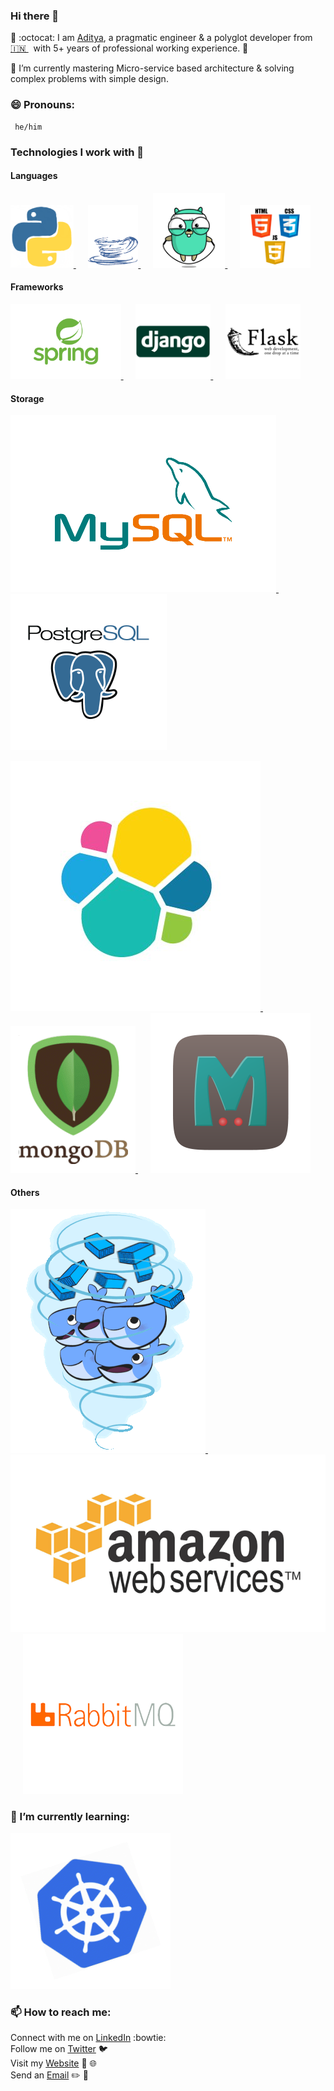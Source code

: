 ### Hi there 👋

<!--
**AdityaMisra/AdityaMisra** is a ✨ _special_ ✨ repository because its `README.md` (this file) appears on your GitHub profile.
-->

🔭 :octocat: I am [Aditya](http://adityamisra.com/), a pragmatic engineer & a polyglot developer from [🇮🇳 ](https://en.wikipedia.org/wiki/India)&nbsp; with 5+ years of professional working experience. 🚀

🌱 I’m currently mastering Micro-service based architecture & solving complex problems with simple design.

### 😄 Pronouns: 
     he/him

### Technologies I work with :information_desk_person:

#### Languages

<p>
   <a href="https://www.python.org/">
     <img src="assets/python.gif" height="100">
   </a>&nbsp;&nbsp;&nbsp;&nbsp;
   <a href="https://www.java.com/en/">
     <img src="assets/java.gif" height="100">
   </a>&nbsp;&nbsp;&nbsp;&nbsp;
   <a href="https://golang.org/">
     <img src="assets/golang.gif" height="120">
   </a>&nbsp;&nbsp;&nbsp;&nbsp;
   <a href="https://www.w3.org/wiki/The_web_standards_model_-_HTML_CSS_and_JavaScript">
     <img src="assets/html-css-js.png" height="100">
   </a>
</p>
  
#### Frameworks
  
<p>
    <a href="https://spring.io/projects/spring-boot">
        <img src="assets/spring-boot.png" height="120">
    </a> &nbsp;&nbsp;&nbsp;&nbsp;
    <a href="https://www.djangoproject.com/">
        <img src="assets/django.png" height="120">
    </a> &nbsp;&nbsp;&nbsp;&nbsp;
    <a href="https://flask.palletsprojects.com/en/1.1.x/">
        <img src="assets/flask.png" height="120">
    </a>
</p>
  
#### Storage
  
<p>
    <a href="https://www.mysql.com/" target="_blank" >
        <img src="assets/mysql.gif"/>
    </a> &nbsp;&nbsp;&nbsp;&nbsp;
    <a href="https://www.postgresql.org/" target="_blank" >
        <img src="assets/postgresql.gif" />
    </a>
</p>
  
<p>
    <a href="https://www.elastic.co/" target="_blank" >
        <img src="assets/elasticsearch.jpg"/>
    </a> &nbsp;&nbsp;&nbsp;&nbsp;
    <a href="https://www.mongodb.com/" target="_blank" >
        <img src="assets/mongo.gif" />
    </a> &nbsp;&nbsp;&nbsp;&nbsp;
    <a href="https://memcached.org/" target="_blank" >
        <img src="assets/memcached.png"/>
    </a>
</p>

#### Others

<p float="left">
    <a href="https://www.docker.com/" target="_blank" >
        <img src="assets/docker.gif"/> 
    </a> &nbsp;&nbsp;&nbsp;&nbsp;
    <a href="https://aws.amazon.com/" target="_blank" >
        <img src="assets/aws.gif" />
    </a> &nbsp;&nbsp;&nbsp;&nbsp;
    <a href="https://www.rabbitmq.com/" target="_blank" >
        <img src="assets/rabbitmq.png" />
    </a>
</p>

### 🌱 I’m currently learning:
<a href="https://kubernetes.io/" target="_blank" >
    <img src="assets/k8s.gif" />
</a>

### 📫 How to reach me:
  Connect with me on [LinkedIn](https://www.linkedin.com/in/aditya-misra-40246428/) :bowtie: <br>
  Follow me on [Twitter](https://twitter.com/realadityamisra) 🐦  <br>
  Visit my [Website](https://adityamisra.com) 🚧 🌐  <br>
  Send an [Email](mailto:amisra14@yahoo.co.uk)  ✏️ 📝  <br>

